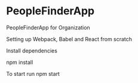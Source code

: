 # PeopleFinderApp
PeopleFinderApp for Organization

Setting up Webpack, Babel and React from scratch

Install dependencies

npm install

To start run
npm start
